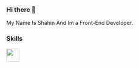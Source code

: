 ### Hi there 👋

My Name Is Shahin And Im a Front-End Developer.

### Skills

<img src='https://img.icons8.com/?size=512&id=20909&format=png' width='34px'/>
